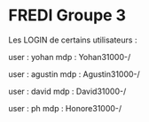 # FREDI Groupe 3

Les LOGIN de certains utilisateurs : 

user : yohan
mdp : Yohan31000-/

user : agustin
mdp : Agustin31000-/

user : david
mdp : David31000-/

user : ph
mdp : Honore31000-/